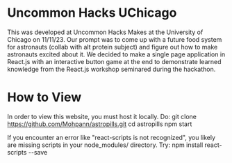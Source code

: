 # Uncommon Hacks UChicago
This was developed at Uncommon Hacks Makes at the University of Chicago on 11/11/23. Our prompt was to come up with a future food system for astronauts (collab with alt protein subject) and figure out how to make astronauts excited about it.
We decided to make a single page application in React.js with an interactive button game at the end to demonstrate learned knowledge from the React.js workshop seminared during the hackathon. 

# How to View
In order to view this website, you must host it locally. 
Do:
git clone https://github.com/Mohpann/astropills.git
cd astropills
npm start

If you encounter an error like "react-scripts is not recognized", you likely are missing scripts in your node_modules/ directory. 
Try:
npm install react-scripts --save
